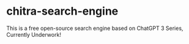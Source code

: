 # chitra-search-engine
This is a free open-source search engine based on ChatGPT 3 Series, Currently Underwork!
